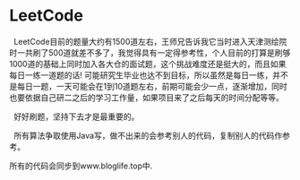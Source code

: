 # LeetCode

  LeetCode目前的题量大约有1500道左右，王师兄告诉我它当时进入天津测绘院时一共刷了500道就差不多了，我觉得具有一定得参考性，个人目前的打算是刷够1000道的基础上同时加入各大仓的面试题，这个挑战难度还是挺大的，而且如果每日一练一道题的话! 可能研究生毕业也达不到目标，所以虽然是每日一练，并不是每日一题，一天可能会在1到10道题左右，前期可能会少一点，逐渐增加，同时也要依据自己研二之后的学习工作量，如果项目来了之后每天的时间分配等等。

  好好刷题，坚持下去才是最重要的。

  所有算法争取使用Java写，做不出来的会参考别人的代码，复制别人的代码作参考。
  
  所有的代码会同步到www.bloglife.top中.
